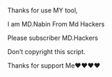 Thanks for use MY tool,

I am MD.Nabin From Md Hackers


Please subscriber MD.Hackers 

Don’t copyright this script. 

Thanks for support Me❤❤❤❤

